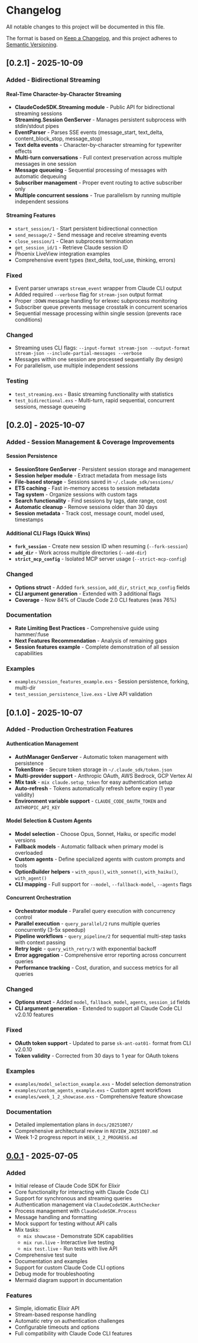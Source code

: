 # Changelog

All notable changes to this project will be documented in this file.

The format is based on [Keep a Changelog](https://keepachangelog.com/en/1.0.0/),
and this project adheres to [Semantic Versioning](https://semver.org/spec/v2.0.0.html).

## [0.2.1] - 2025-10-09

### Added - Bidirectional Streaming

#### Real-Time Character-by-Character Streaming
- **ClaudeCodeSDK.Streaming module** - Public API for bidirectional streaming sessions
- **Streaming.Session GenServer** - Manages persistent subprocess with stdin/stdout pipes
- **EventParser** - Parses SSE events (message_start, text_delta, content_block_stop, message_stop)
- **Text delta events** - Character-by-character streaming for typewriter effects
- **Multi-turn conversations** - Full context preservation across multiple messages in one session
- **Message queueing** - Sequential processing of messages with automatic dequeuing
- **Subscriber management** - Proper event routing to active subscriber only
- **Multiple concurrent sessions** - True parallelism by running multiple independent sessions

#### Streaming Features
- `start_session/1` - Start persistent bidirectional connection
- `send_message/2` - Send message and receive streaming events
- `close_session/1` - Clean subprocess termination
- `get_session_id/1` - Retrieve Claude session ID
- Phoenix LiveView integration examples
- Comprehensive event types (text_delta, tool_use, thinking, errors)

### Fixed
- Event parser unwraps `stream_event` wrapper from Claude CLI output
- Added required `--verbose` flag for `stream-json` output format
- Proper `:DOWN` message handling for erlexec subprocess monitoring
- Subscriber queue prevents message crosstalk in concurrent scenarios
- Sequential message processing within single session (prevents race conditions)

### Changed
- Streaming uses CLI flags: `--input-format stream-json --output-format stream-json --include-partial-messages --verbose`
- Messages within one session are processed sequentially (by design)
- For parallelism, use multiple independent sessions

### Testing
- `test_streaming.exs` - Basic streaming functionality with statistics
- `test_bidirectional.exs` - Multi-turn, rapid sequential, concurrent sessions, message queueing

## [0.2.0] - 2025-10-07

### Added - Session Management & Coverage Improvements

#### Session Persistence
- **SessionStore GenServer** - Persistent session storage and management
- **Session helper module** - Extract metadata from message lists
- **File-based storage** - Sessions saved in `~/.claude_sdk/sessions/`
- **ETS caching** - Fast in-memory access to session metadata
- **Tag system** - Organize sessions with custom tags
- **Search functionality** - Find sessions by tags, date range, cost
- **Automatic cleanup** - Remove sessions older than 30 days
- **Session metadata** - Track cost, message count, model used, timestamps

#### Additional CLI Flags (Quick Wins)
- **`fork_session`** - Create new session ID when resuming (`--fork-session`)
- **`add_dir`** - Work across multiple directories (`--add-dir`)
- **`strict_mcp_config`** - Isolated MCP server usage (`--strict-mcp-config`)

### Changed
- **Options struct** - Added `fork_session`, `add_dir`, `strict_mcp_config` fields
- **CLI argument generation** - Extended with 3 additional flags
- **Coverage** - Now 84% of Claude Code 2.0 CLI features (was 76%)

### Documentation
- **Rate Limiting Best Practices** - Comprehensive guide using hammer/:fuse
- **Next Features Recommendation** - Analysis of remaining gaps
- **Session features example** - Complete demonstration of all session capabilities

### Examples
- `examples/session_features_example.exs` - Session persistence, forking, multi-dir
- `test_session_persistence_live.exs` - Live API validation

## [0.1.0] - 2025-10-07

### Added - Production Orchestration Features

#### Authentication Management
- **AuthManager GenServer** - Automatic token management with persistence
- **TokenStore** - Secure token storage in `~/.claude_sdk/token.json`
- **Multi-provider support** - Anthropic OAuth, AWS Bedrock, GCP Vertex AI
- **Mix task** - `mix claude.setup_token` for easy authentication setup
- **Auto-refresh** - Tokens automatically refresh before expiry (1 year validity)
- **Environment variable support** - `CLAUDE_CODE_OAUTH_TOKEN` and `ANTHROPIC_API_KEY`

#### Model Selection & Custom Agents
- **Model selection** - Choose Opus, Sonnet, Haiku, or specific model versions
- **Fallback models** - Automatic fallback when primary model is overloaded
- **Custom agents** - Define specialized agents with custom prompts and tools
- **OptionBuilder helpers** - `with_opus()`, `with_sonnet()`, `with_haiku()`, `with_agent()`
- **CLI mapping** - Full support for `--model`, `--fallback-model`, `--agents` flags

#### Concurrent Orchestration
- **Orchestrator module** - Parallel query execution with concurrency control
- **Parallel execution** - `query_parallel/2` runs multiple queries concurrently (3-5x speedup)
- **Pipeline workflows** - `query_pipeline/2` for sequential multi-step tasks with context passing
- **Retry logic** - `query_with_retry/3` with exponential backoff
- **Error aggregation** - Comprehensive error reporting across concurrent queries
- **Performance tracking** - Cost, duration, and success metrics for all queries

### Changed
- **Options struct** - Added `model`, `fallback_model`, `agents`, `session_id` fields
- **CLI argument generation** - Extended to support all Claude Code CLI v2.0.10 features

### Fixed
- **OAuth token support** - Updated to parse `sk-ant-oat01-` format from CLI v2.0.10
- **Token validity** - Corrected from 30 days to 1 year for OAuth tokens

### Examples
- `examples/model_selection_example.exs` - Model selection demonstration
- `examples/custom_agents_example.exs` - Custom agent workflows
- `examples/week_1_2_showcase.exs` - Comprehensive feature showcase

### Documentation
- Detailed implementation plans in `docs/20251007/`
- Comprehensive architectural review in `REVIEW_20251007.md`
- Week 1-2 progress report in `WEEK_1_2_PROGRESS.md`

## [0.0.1] - 2025-07-05

### Added
- Initial release of Claude Code SDK for Elixir
- Core functionality for interacting with Claude Code CLI
- Support for synchronous and streaming queries
- Authentication management via `ClaudeCodeSDK.AuthChecker`
- Process management with `ClaudeCodeSDK.Process`
- Message handling and formatting
- Mock support for testing without API calls
- Mix tasks:
  - `mix showcase` - Demonstrate SDK capabilities
  - `mix run.live` - Interactive live testing
  - `mix test.live` - Run tests with live API
- Comprehensive test suite
- Documentation and examples
- Support for custom Claude Code CLI options
- Debug mode for troubleshooting
- Mermaid diagram support in documentation

### Features
- Simple, idiomatic Elixir API
- Stream-based response handling
- Automatic retry on authentication challenges
- Configurable timeouts and options
- Full compatibility with Claude Code CLI features

[0.0.1]: https://github.com/nshkrdotcom/claude_code_sdk_elixir/releases/tag/v0.0.1